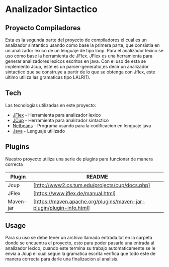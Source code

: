 # Analizador Sintactico
## Proyecto Compiladores

Esta es la segunda parte del proyecto de compiladores el cual es un analizador sintantico usando como base la primera parte, que consistia en un analizador lexico de un lenguaje de tipo loop.
Para el analizador lexico se uso como base la herramienta de JFlex. JFlex es una herramienta para generar analizadores lexicos escritos en java. Con el uso de esta se implemento Jcup, este es un parser-generator,es decir un analizador sintactico que se construye a partir de lo que se obtenga con Jflex, este ultimo utiliza las gramaticas tipo LALR(1).


## Tech

Las tecnologias utilizadas en este proyecto:

- [JFlex] - Herramienta para analizador lexico
- [JCup] - Herramienta para analizador sintactico
- [Netbeans] - Programa usando para la codificacion en lenguaje java
- [Java] - Lenguaje utilizado


## Plugins

Nuestro proyecto utiliza una serie de plugins para funcionar de manera correcta

| Plugin | README |
| ------ | ------ |
| Jcup | [http://www2.cs.tum.edu/projects/cup/docs.php]|
| JFlex | [https://www.jflex.de/manual.html] |
| Maven-jar | [https://maven.apache.org/plugins/maven-jar-plugin/plugin-info.html]|

## Usage
Para su uso se debe tener un archivo llamado entrada.txt en la carpeta donde se encuentra el proyecto, esto para poder pasarle una entrada al analizador lexico, cuando este termina su trabajo automaticamente se le envia a Jcup el cual segun la gramatica escrita verifica que todo este de manera correcta para darle una finalizacion al analisis.

   [JFlex]: https://www.jflex.de
   [JCup]: https://mvnrepository.com/artifact/org.objectweb.joram/jcup
   [Netbeans]: https://netbeans.apache.org
   [Java]: https://www.java.com/es/download/help/whatis_java.html
